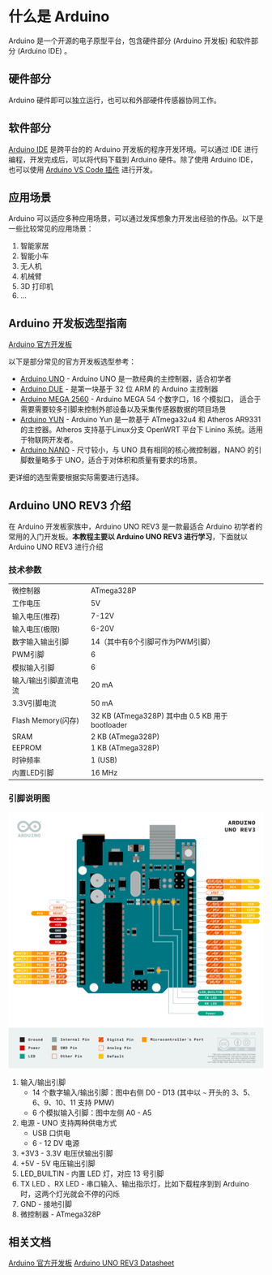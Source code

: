 # 什么是 Arduino

Arduino 是一个开源的电子原型平台，包含硬件部分 (Arduino 开发板) 和软件部分 (Arduino IDE) 。

## 硬件部分

Arduino 硬件即可以独立运行，也可以和外部硬件传感器协同工作。

## 软件部分

[Arduino IDE](https://www.arduino.cc/en/software/) 是跨平台的的 Arduino 开发板的程序开发环境。可以通过 IDE
进行编程，开发完成后，可以将代码下载到 Arduino
硬件。除了使用 Arduino
IDE，也可以使用 [Arduino VS Code 插件](https://marketplace.visualstudio.com/items?itemName=vsciot-vscode.vscode-arduino)
进行开发。

## 应用场景

Arduino 可以适应多种应用场景，可以通过发挥想象力开发出经验的作品。以下是一些比较常见的应用场景：

1. 智能家居
2. 智能小车
3. 无人机
4. 机械臂
5. 3D 打印机
6. ...

## Arduino 开发板选型指南

[Arduino 官方开发板](https://www.arduino.cc/en/Main/Products)

以下是部分常见的官方开发板选型参考：

- [Arduino UNO](https://www.arduino.cc/en/Main/ArduinoBoardUno) - Arduino UNO 是一款经典的主控制器，适合初学者
- [Arduino DUE](https://docs.arduino.cc/hardware/due/) - 是第一块基于 32 位 ARM 的 Arduino 主控制器
- [Arduino MEGA 2560](https://docs.arduino.cc/hardware/mega-2560/) - Arduino MEGA 54 个数字口，16 个模拟口，
  适合于需要需要较多引脚来控制外部设备以及采集传感器数据的项目场景
- [Arduino YUN](https://docs.arduino.cc/retired/boards/arduino-yun/) - Arduino Yun 是一款基于 ATmega32u4 和 Atheros
  AR9331 的主控器。Atheros 支持基于Linux分支 OpenWRT 平台下
  Linino 系统。适用于物联网开发者。
- [Arduino NANO](https://www.arduino.cc/en/Main/ArduinoBoardNano) - 尺寸较小，与 UNO 具有相同的核心微控制器，NANO 的引脚数量略多于
  UNO，适合于对体积和质量有要求的场景。

更详细的选型需要根据实际需要进行选择。

## Arduino UNO REV3 介绍

在 Arduino 开发板家族中，Arduino UNO REV3 是一款最适合 Arduino 初学者的常用的入门开发板。**本教程主要以 Arduino UNO REV3
进行学习**，下面就以 Arduino UNO REV3 进行介绍

### 技术参数

|                  |                                             |
|------------------|---------------------------------------------|
| 微控制器             | ATmega328P                                  |
| 工作电压             | 5V                                          |
| 输入电压(推荐)         | 7-12V                                       |
| 输入电压(极限)         | 6-20V                                       |
| 数字输入输出引脚         | 14（其中有6个引脚可作为PWM引脚）                         |
| PWM引脚            | 6                                           |
| 模拟输入引脚           | 6                                           |
| 输入/输出引脚直流电流      | 20 mA                                       |
| 3.3V引脚电流         | 50 mA                                       |
| Flash Memory(闪存) | 32 KB (ATmega328P) 其中由 0.5 KB 用于 bootloader |
| SRAM             | 2 KB (ATmega328P)                           |
| EEPROM           | 1 KB (ATmega328P)                           |
| 时钟频率             | 1 (USB)                                     |
| 内置LED引脚          | 16 MHz                                      |

### 引脚说明图

![Arduino UNO REV3](../resource/image/introduction/arduino-uno-rev3-board.png)

1. 输入/输出引脚
    - 14 个数字输入/输出引脚：图中右侧 D0 - D13 (其中以 `~` 开头的 3、5、6、9、10、11 支持 PMW)
    - 6 个模拟输入引脚：图中左侧 A0 - A5
2. 电源 - UNO 支持两种供电方式
    - USB 口供电
    - 6 - 12 DV 电源
3. +3V3 - 3.3V 电压伏输出引脚
4. +5V - 5V 电压输出引脚
5. LED_BUILTIN - 内置 LED 灯，对应 13 号引脚
6. TX LED 、RX LED - 串口输入、输出指示灯，比如下载程序到到 Arduino 时，这两个灯光就会不停的闪烁
7. GND - 接地引脚
8. 微控制器 - ATmega328P

## 相关文档

[Arduino 官方开发板](https://www.arduino.cc/en/Main/Products)
[Arduino UNO REV3 Datasheet](https://docs.arduino.cc/static/06cf811f53a574e29e21bd7906e8697c/A000066-datasheet.pdf)

